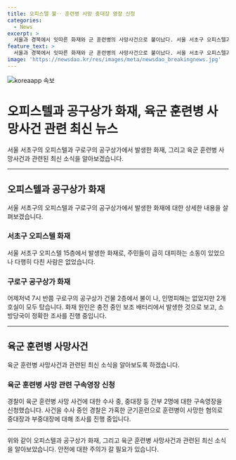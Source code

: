 ```yaml
---
title: 오피스텔 불‥ 훈련병 사망 중대장 영장 신청
categories:
  - News
excerpt: >
  서울과 경북에서 잇따른 화재와 군 훈련병의 사망사건으로 불이났다. 서울 서초구 오피스텔과 구로구 공구상가에서 발생한 화재로 주민들이 대피하는 소동이 빚어졌다. 또한 경북 김천시 산업단지의 공장에서도 큰 불이 나 관계자 2명이 화상을 입었으며, 육군 훈련병 사망 사건에 대한 경찰의 조사가 진행 중이다. (150자)
feature_text: >
  서울과 경북에서 잇따른 화재와 군 훈련병의 사망사건으로 불이났다. 서울 서초구 오피스텔과 구로구 공구상가에서 발생한 화재로 주민들이 대피하는 소동이 빚어졌다. 또한 경북 김천시 산업단지의 공장에서도 큰 불이 나 관계자 2명이 화상을 입었으며, 육군 훈련병 사망 사건에 대한 경찰의 조사가 진행 중이다. (150자)
image: 'https://newsdao.kr/res/images/meta/newsdao_breakingnews.jpg'
---
```


<p><img src="https://newsdao.kr/res/images/meta/newsdao_breakingnews.jpg" alt="koreaapp 속보" /></p>

<h1>오피스텔과 공구상가 화재, 육군 훈련병 사망사건 관련 최신 뉴스</h1>

<p data-ke-size="size16">서울 서초구의 오피스텔과 구로구의 공구상가에서 발생한 화재, 그리고 육군 훈련병 사망사건과 관련된 최신 소식을 알아보겠습니다.</p>

<hr>

<h2 data-ke-size="size26">오피스텔과 공구상가 화재</h2>

<p data-ke-size="size16">서울 서초구의 오피스텔과 구로구의 공구상가에서 발생한 화재에 대한 상세한 내용을 살펴보겠습니다.</p>

<h3>서초구 오피스텔 화재</h3>

<p data-ke-size="size16">서울 서초구 오피스텔 15층에서 발생한 화재로, 주민들이 급히 대피하는 소동이 있었으나 다행히 다친 사람은 없었습니다.</p>

<h3>구로구 공구상가 화재</h3>

<p data-ke-size="size16">어제저녁 7시 반쯤 구로구의 공구상가 건물 2층에서 불이 나, 인명피해는 없었지만 2개 호실이 모두 탔습니다. 화재 원인은 충전 중인 보조 배터리에서 발생한 것으로 보고, 소방당국이 정확한 조사를 진행 중입니다.</p>

<hr>

<h2 data-ke-size="size26">육군 훈련병 사망사건</h2>

<p data-ke-size="size16">육군 훈련병 사망사건과 관련된 최신 소식을 알아보도록 하겠습니다.</p>

<h3>육군 훈련병 사망 관련 구속영장 신청</h3>

<p data-ke-size="size16">경찰이 육군 훈련병 사망 사건에 대한 수사 중, 중대장 등 간부 2명에 대한 구속영장을 신청했습니다. 사건을 수사 중인 경찰은 가혹한 군기훈련으로 훈련병이 사망한 혐의로 중대장과 부중대장에 대해 조사를 진행 중입니다.</p>

<hr>

<p data-ke-size="size16">위와 같이 오피스텔과 공구상가 화재, 그리고 육군 훈련병 사망사건과 관련된 최신 소식을 알아보았습니다. 안전에 대한 주의가 갈 필요가 있습니다.</p>

